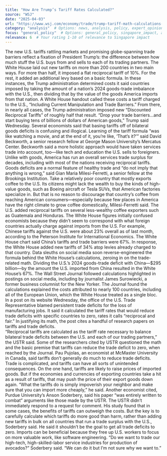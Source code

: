 ```yaml
---
title: "How Are Trump’s Tariff Rates Calculated?"
source: "WSJ"
date: "2025-04-03" 
url: "https://www.wsj.com/economy/trade/trump-tariff-math-calculations-explained-ba47bfde"
category: "analysis"  # Options: news, analysis, policy, expert_opinion
focus: "general_policy"  # Options: general_policy, singapore_impact, asia_impact, global_economy
relevance: 6  # Your rating 1-10 of relevance to Singapore impact
---
```

The new U.S. tariffs rattling markets and promising globe-spanning trade barriers reflect a fixation of President Trump’s: the difference between how much stuff the U.S. buys from and sells to each of its trading partners.
The White House laid out new tariffs on more than 200 countries in two main ways. For more than half, it imposed a flat reciprocal tariff of 10%. For the rest, it added an additional levy based on a basic formula.
In these instances, the Trump administration determined costs it said countries imposed by taking the amount of a nation’s 2024 goods-trade imbalance with the U.S., then dividing that by the value of the goods America imports from that nation. 
A White House handout called these costs a tariff charged to the U.S., “Including Current Manipulation and Trade Barriers.” From there, in nearly all cases, the Trump administration imposed new “Discounted Reciprocal Tariffs” of roughly half that result.
“Drop your trade barriers…and start buying tens of billions of dollars of American goods,” Trump said Wednesday.
Several economists said that basing tariffs off of bilateral goods deficits is confusing and illogical. 
Learning of the tariff formula “was like watching a movie, and at the end of it, you’re like, ‘That’s it?’” said David Beckworth, a senior research fellow at George Mason University’s Mercatus Center.
Beckworth said a more holistic approach would have taken services trade into account, too—like tech and education the U.S. sells to foreigners. Unlike with goods, America has run an overall services trade surplus for decades, including with most of the nations receiving reciprocal tariffs.
Goods deficits are a normal feature of healthy trade and “do not imply that anything is wrong,” said Gian Maria Milesi-Ferretti, a senior fellow at the Brookings Institution. 
Take a relatively poor country that mostly exports coffee to the U.S. Its citizens might lack the wealth to buy the kinds of high-value goods, such as Boeing aircraft or Tesla SUVs, that American factories specialize in. But that is no reason to discourage that country’s coffee from reaching American consumers—especially because few places in America have the right climate to grow coffee domestically, Milesi-Ferretti said. 
The U.S. added reciprocal tariffs on several less-wealthy coffee exporters such as Guatemala and Honduras.
The White House figures initially confused economists because they didn’t seem to correspond with what foreign countries actually charge against imports from the U.S.
For example, Chinese tariffs against the U.S. were about 23% overall as of last month, according to the Peterson Institute for International Economics. The White House chart said China’s tariffs and trade barriers were 67%. In response, the White House added new tariffs of 34% atop levies already charged to that country.
Data sleuths on social media soon reverse-engineered the formula behind the White House’s calculations, zeroing in on the trade-related math. Dividing the U.S.’s 2024 goods-trade deficit with China—$295 billion—by the amount the U.S. imported from China resulted in the White House’s 67%.
The Wall Street Journal followed calculations highlighted in postings on social media, including by journalist James Surowiecki, a former business columnist for the New Yorker. The Journal found the calculations explained the costs attributed to nearly 100 countries, including all of the European Union, which the White House treated as a single bloc.
In a post on its website Wednesday, the office of the U.S. Trade Representative blamed persistent trade deficits for the loss of manufacturing jobs. It said it calculated the tariff rates that would reduce trade deficits with specific countries to zero, rates it calls “reciprocal and fair.” In justifying its math, the post cites a handful of research papers on tariffs and trade deficits.  
“Reciprocal tariffs are calculated as the tariff rate necessary to balance bilateral trade deficits between the U.S. and each of our trading partners,” the USTR said.
Some of the researchers cited by USTR questioned the math and the basic premise that tariffs can reduce the trade deficit to zero, when reached by the Journal. Pau Pujolas, an economist at McMaster University in Canada, said tariffs don’t generally do much to reduce trade deficits. 
Trade is complicated, and tariffs can have all sorts of unintended consequences. On the one hand, tariffs are likely to raise prices of imported goods. But if the economies and currencies of exporting countries take a hit as a result of tariffs, that may push the price of their export goods down again. “What the tariffs do is simply impoverish your neighbor and make sure that you can import more cheaply,” he said.
Another economist cited, Purdue University’s Anson Soderbery, said his paper “was entirely written to combat” arguments like those made by the USTR. 
The USTR didn’t immediately respond to a request for comment.
His study found that in some cases, the benefits of tariffs can outweigh the costs. But the key is to carefully calculate which tariffs do more good than harm, rather than adding new tariffs in bulk on all countries that run a trade surplus with the U.S., Soderbery said.
He said it shouldn’t be the goal to get all trade deficits to zero. Imports can be beneficial because they free up U.S. workers to focus on more valuable work, like software engineering. 
“Do we want to trade our high-tech, high-skilled-labor service industries for production of avocados?” Soderbery said. “We can do it but I’m not sure why we want to.”